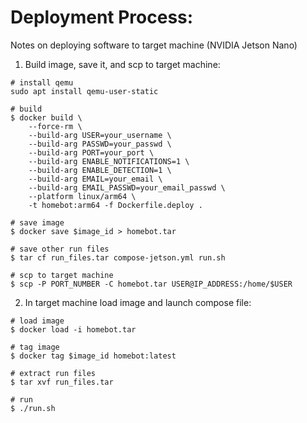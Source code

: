 # Deployment Process:
Notes on deploying software to target machine (NVIDIA Jetson Nano)

1. Build image, save it, and scp to target machine:

```
# install qemu
sudo apt install qemu-user-static

# build
$ docker build \
    --force-rm \
    --build-arg USER=your_username \
    --build-arg PASSWD=your_passwd \
    --build-arg PORT=your_port \
    --build-arg ENABLE_NOTIFICATIONS=1 \
    --build-arg ENABLE_DETECTION=1 \
    --build-arg EMAIL=your_email \
    --build-arg EMAIL_PASSWD=your_email_passwd \
    --platform linux/arm64 \
    -t homebot:arm64 -f Dockerfile.deploy .

# save image
$ docker save $image_id > homebot.tar

# save other run files
$ tar cf run_files.tar compose-jetson.yml run.sh

# scp to target machine
$ scp -P PORT_NUMBER -C homebot.tar USER@IP_ADDRESS:/home/$USER
```

2. In target machine load image and launch compose file:

```
# load image
$ docker load -i homebot.tar

# tag image
$ docker tag $image_id homebot:latest

# extract run files
$ tar xvf run_files.tar

# run
$ ./run.sh
```